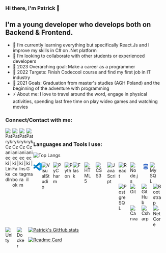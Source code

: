 ### Hi there, I'm Patrick 👋 

## I'm a young developer who develops both on Backend & Frontend.

- 🌱 I’m currently learning everything but specifically React.Js and I improve my skills in C# on .Net platform
- 👯 I’m looking to collaborate with other students or experienced developers
- 🧨 2023 Overarching goal: Make a career as a programmer
- 🔭 2022 Targets: Finish Codecool course and find my first job in IT industry
- 🥅 2021 Goals: Graduation from master's studies (AGH Poland) and the beginning of the adventure with programming
- ⚡ About me: I love to travel around the word, engage in physical activities, spending last free time on play wideo games and watching movies

### Connect/Contact with me:

[<img align="left" alt="PatrykCzaniecki | LinkedIn" width="22px" src="https://cdn.jsdelivr.net/npm/simple-icons@v3/icons/linkedin.svg" />][linkedin]
[<img align="left" alt="PatrykCzaniecki | Facebook" width="22px" src="https://cdn.jsdelivr.net/npm/simple-icons@3.13.0/icons/facebook.svg" />][facebook]
[<img align="left" alt="PatrykCzaniecki | Instagram" width="22px" src="https://cdn.jsdelivr.net/npm/simple-icons@v3/icons/instagram.svg" />][instagram]
[<img align="left" alt="PatrykCzaniecki | Gmail" width="22px" src="https://cdn.jsdelivr.net/npm/simple-icons@3.13.0/icons/gmail.svg" />][gmail]

<br />

### Languages and Tools I use:

![Top Langs](https://github-readme-stats.vercel.app/api/top-langs/?username=PatrykCzaniecki&layout=compact)

[<img align="left" alt="Visual Studio Code" width="26px" src="https://raw.githubusercontent.com/github/explore/80688e429a7d4ef2fca1e82350fe8e3517d3494d/topics/visual-studio-code/visual-studio-code.png" />][web]
[<img align="left" alt="VisualStudio" width="26px" src="https://cdn.jsdelivr.net/gh/devicons/devicon/icons/visualstudio/visualstudio-plain.svg" style="padding-right:10px;" />][web]
[<img align="left" alt="PyCharm" width="26px" src="https://cdn.jsdelivr.net/gh/devicons/devicon/icons/pycharm/pycharm-original.svg" style="padding-right:10px;" />][web]
[<img align="left" alt="Python" width="26px" src="https://cdn.jsdelivr.net/npm/simple-icons@3.13.0/icons/python.svg" />][web]
[<img align="left" alt="Flask" width="26px" src="https://cdn.jsdelivr.net/gh/devicons/devicon/icons/flask/flask-original.svg" style="padding-right:10px;" />][web]
[<img align="left" alt="HTML5" width="26px" src="https://cdn.jsdelivr.net/gh/devicons/devicon/icons/html5/html5-original.svg" style="padding-right:10px;" />][web]
[<img align="left" alt="CSS3" width="26px" src="https://cdn.jsdelivr.net/gh/devicons/devicon/icons/css3/css3-original.svg" style="padding-right:10px;" />][web]
[<img align="left" alt="JavaScript" width="26px" src="https://cdn.jsdelivr.net/gh/devicons/devicon/icons/javascript/javascript-original.svg" style="padding-right:10px;" />][web]
[<img align="left" alt="React" width="26px" src="https://cdn.jsdelivr.net/gh/devicons/devicon/icons/react/react-original.svg" style="padding-right:10px;" />][web]
[<img align="left" alt="Node.js" width="26px" src="https://cdn.jsdelivr.net/gh/devicons/devicon/icons/nodejs/nodejs-original.svg" style="padding-right:10px;" />][web]
[<img align="left" alt="SQL" width="26px" src="https://raw.githubusercontent.com/github/explore/80688e429a7d4ef2fca1e82350fe8e3517d3494d/topics/sql/sql.png" />][web]
[<img align="left" alt="MySQL" width="26px" src="https://cdn.jsdelivr.net/gh/devicons/devicon/icons/mysql/mysql-original.svg" style="padding-right:10px;" />][web]
[<img align="left" alt="PostgreSQL" width="26px" src="https://cdn.jsdelivr.net/gh/devicons/devicon/icons/postgresql/postgresql-original.svg" style="padding-right:10px;" />][web]
[<img align="left" alt="Git" width="26px" src="https://cdn.jsdelivr.net/gh/devicons/devicon/icons/git/git-original.svg" style="padding-right:10px;" />][web]
[<img align="left" alt="GitHub" width="26px" src="https://user-images.githubusercontent.com/3369400/139448065-39a229ba-4b06-434b-bc67-616e2ed80c8f.png" style="padding-right:10px;" />][web]
[<img align="left" alt="Bootstrap" width="26px" src="https://cdn.jsdelivr.net/gh/devicons/devicon/icons/bootstrap/bootstrap-original.svg" style="padding-right:10px;" />][web]
[<img align="left" alt="Canva" width="26px" src="https://cdn.jsdelivr.net/gh/devicons/devicon/icons/canva/canva-original.svg" style="padding-right:10px;" />][web]
[<img align="left" alt="Csharp" width="26px" src="https://cdn.jsdelivr.net/gh/devicons/devicon/icons/csharp/csharp-original.svg" style="padding-right:10px;" />][web]
[<img align="left" alt=".NetCore" width="26px" src="https://cdn.jsdelivr.net/gh/devicons/devicon/icons/dotnetcore/dotnetcore-original.svg" style="padding-right:10px;" />][web]
[<img align="left" alt="Unity" width="26px" src="https://cdn.jsdelivr.net/gh/devicons/devicon/icons/unity/unity-original.svg" style="padding-right:10px;" />][web]
[<img align="left" alt="Docker" width="26px" src="https://cdn.jsdelivr.net/gh/devicons/devicon/icons/docker/docker-original.svg" style="padding-right:10px;" />][web]

<br />
<br />
<br />
<br />

<a href="https://github.com/PatrykCzaniecki?tab=repositories"><img src="https://camo.githubusercontent.com/eb45baad6fafc9faaede802e62a80baa1577be1dcc20fa209f40132955e23926/68747470733a2f2f6b6f6d617265762e636f6d2f67687076632f3f757365726e616d653d6d617277696e3139393126636f6c6f723d303030303030" alt="" data-canonical-src="https://komarev.com/ghpvc/?username=Patrykczaniecki&amp;color=000000" style="max-width: 100%;"></a>

[![Patrick's GitHub stats](https://github-readme-stats.vercel.app/api?username=PatrykCzaniecki&count_private=true&hide=contribs,prs,issues&show_icons=true&&theme=algolia)](https://github.com/PatrykCzaniecki/github-readme-stats)

[![Readme Card](https://github-readme-stats.vercel.app/api/pin/?username=PatrykCzaniecki&repo=friendlygames&show_owner=true)](https://github.com/anuraghazra/github-readme-stats)

[web]: https://www.google.pl/
[facebook]: https://www.facebook.com/patryk.czaniecki/
[instagram]: https://www.instagram.com/o_c_z_y/
[linkedin]: https://www.linkedin.com/in/patryk-czaniecki-203802200/
[gmail]: mailto:patrykczaniecki@gmail.com/
